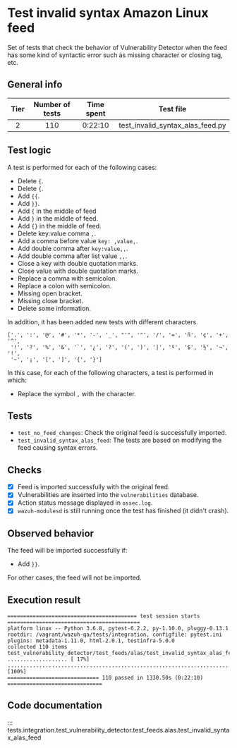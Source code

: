 # Test invalid syntax Amazon Linux feed

Set of tests that check the behavior of Vulnerability Detector when the feed has some kind of syntactic error such as
missing character or closing tag, etc.

## General info

|Tier | Number of tests | Time spent| Test file |
|:--:|:--:|:--:|:--:|
| 2 | 110 | 0:22:10 | test_invalid_syntax_alas_feed.py |

## Test logic

A test is performed for each of the following cases:

- Delete `{`.
- Delete `{`.
- Add `{{`.
- Add `}}`.
- Add `{` in the middle of feed
- Add `}` in the middle of feed.
- Add `{}` in the middle of feed.
- Delete key:value comma `,`.
- Add a comma before value `key: ,value,`.
- Add double comma after `key:value,,`.
- Add double comma after list value `,,`.
- Close a key with double quotation marks.
- Close value with double quotation marks.
- Replace a comma with semicolon.
- Replace a colon with semicolon.
- Missing open bracket.
- Missing close bracket.
- Delete some information.

In addition, it has been added new tests with different characters.

```
['.', ':', '@', '#', '*', '-', '_', "'", '"', '/', '=', 'ñ', 'ç', '+', '^',
 '!', '?', '%', '&', '`', '¿', '?', '(', ')', '|', 'º', '$', '½', '¬',  '!',
 '~', '¡', '[', ']', '{', '}']
```

In this case, for each of the following characters, a test is performed in which:
 - Replace the symbol `,` with the character.

## Tests

- `test_no_feed_changes`: Check the original feed is successfully imported.
- `test_invalid_syntax_alas_feed`: The tests are based on modifying the feed causing syntax errors.

## Checks

- [x] Feed is imported successfully with the original feed.
- [x] Vulnerabilities are inserted into the `vulnerabilities` database.
- [x] Action status message displayed in `ossec.log`.
- [x] `wazuh-modulesd` is still running once the test has finished (it didn't crash).

## Observed behavior

The feed will be imported successfully if:

- Add `}}`. 

For other cases, the feed will not be imported.

## Execution result

```
========================================= test session starts ==========================================
platform linux -- Python 3.6.8, pytest-6.2.2, py-1.10.0, pluggy-0.13.1
rootdir: /vagrant/wazuh-qa/tests/integration, configfile: pytest.ini
plugins: metadata-1.11.0, html-2.0.1, testinfra-5.0.0
collected 110 items                                                                                    
test_vulnerability_detector/test_feeds/alas/test_invalid_syntax_alas_feed.py ................... [ 17%]
...........................................................................................      [100%]
============================= 110 passed in 1330.50s (0:22:10) ==============================
```

## Code documentation


::: tests.integration.test_vulnerability_detector.test_feeds.alas.test_invalid_syntax_alas_feed
